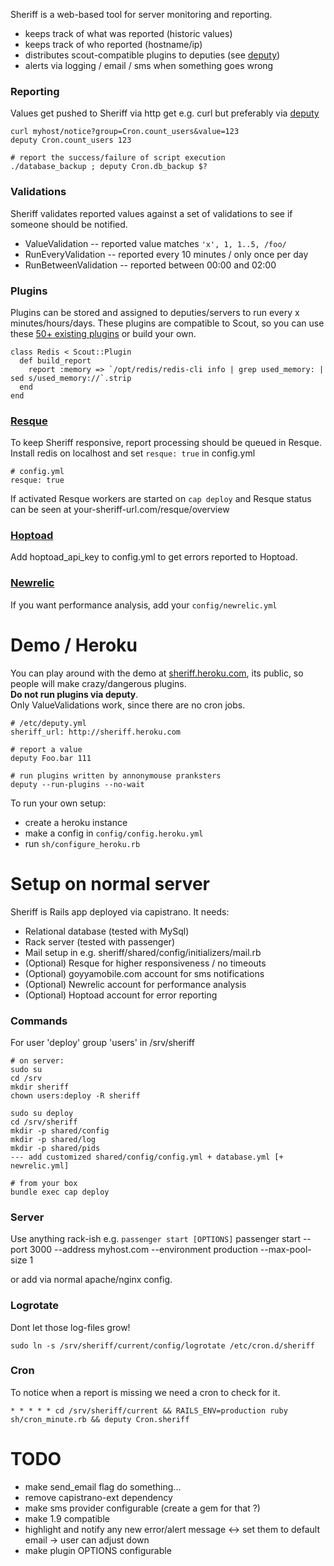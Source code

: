 Sheriff is a web-based tool for server monitoring and reporting.

 - keeps track of what was reported (historic values)
 - keeps track of who reported (hostname/ip)
 - distributes scout-compatible plugins to deputies (see [deputy](https://github.com/dawanda/deputy))
 - alerts via logging / email / sms when something goes wrong

### Reporting
Values get pushed to Sheriff via http get e.g. curl but preferably via [deputy](https://github.com/dawanda/deputy)

    curl myhost/notice?group=Cron.count_users&value=123
    deputy Cron.count_users 123

    # report the success/failure of script execution
    ./database_backup ; deputy Cron.db_backup $?

### Validations
Sheriff validates reported values against a set of validations to see if someone should be notified.

 - ValueValidation -- reported value matches `'x', 1, 1..5, /foo/`
 - RunEveryValidation -- reported every 10 minutes / only once per day
 - RunBetweenValidation -- reported between 00:00 and 02:00

### Plugins
Plugins can be stored and assigned to deputies/servers to run every x minutes/hours/days.
These plugins are compatible to Scout, so you can use these [50+ existing plugins](https://github.com/highgroove/scout-plugins) or build your own.

    class Redis < Scout::Plugin
      def build_report
        report :memory => `/opt/redis/redis-cli info | grep used_memory: | sed s/used_memory://`.strip
      end
    end

### [Resque](https://github.com/defunkt/resque)
To keep Sheriff responsive, report processing should be queued in Resque.<br/>
Install redis on localhost and set `resque: true` in config.yml<br/>

    # config.yml
    resque: true

If activated Resque workers are started on `cap deploy` and Resque status can be seen at your-sheriff-url.com/resque/overview

### [Hoptoad](http://hoptoadapp.com/)
Add hoptoad_api_key to config.yml to get errors reported to Hoptoad.

### [Newrelic](https://newrelic.com/)
If you want performance analysis, add your `config/newrelic.yml`

# Demo / Heroku
You can play around with the demo at [sheriff.heroku.com](sheriff.heroku.com),
its public, so people will make crazy/dangerous plugins.<br/>
**Do not run plugins via deputy**.<br/>
Only ValueValidations work, since there are no cron jobs.

    # /etc/deputy.yml
    sheriff_url: http://sheriff.heroku.com

    # report a value
    deputy Foo.bar 111

    # run plugins written by annonymouse pranksters
    deputy --run-plugins --no-wait

To run your own setup:

 - create a heroku instance
 - make a config in `config/config.heroku.yml`
 - run `sh/configure_heroku.rb`

# Setup on normal server
Sheriff is Rails app deployed via capistrano. It needs:

 - Relational database (tested with MySql)
 - Rack server (tested with passenger)
 - Mail setup in e.g. sheriff/shared/config/initializers/mail.rb
 - (Optional) Resque for higher responsiveness / no timeouts
 - (Optional) goyyamobile.com account for sms notifications
 - (Optional) Newrelic account for performance analysis
 - (Optional) Hoptoad account for error reporting

### Commands
For user 'deploy' group 'users' in /srv/sheriff

    # on server:
    sudo su
    cd /srv
    mkdir sheriff
    chown users:deploy -R sheriff

    sudo su deploy
    cd /srv/sheriff
    mkdir -p shared/config
    mkdir -p shared/log
    mkdir -p shared/pids
    --- add customized shared/config/config.yml + database.yml [+ newrelic.yml]

    # from your box
    bundle exec cap deploy

### Server
Use anything rack-ish e.g. `passenger start [OPTIONS]`
    passenger start --port 3000 --address myhost.com --environment production --max-pool-size 1

or add via normal apache/nginx config.

### Logrotate
Dont let those log-files grow!

    sudo ln -s /srv/sheriff/current/config/logrotate /etc/cron.d/sheriff

### Cron
To notice when a report is missing we need a cron to check for it.

    * * * * * cd /srv/sheriff/current && RAILS_ENV=production ruby sh/cron_minute.rb && deputy Cron.sheriff

# TODO
 - make send_email flag do something...
 - remove capistrano-ext dependency
 - make sms provider configurable (create a gem for that ?)
 - make 1.9 compatible
 - highlight and notify any new error/alert message <-> set them to default email -> user can adjust down
 - make plugin OPTIONS configurable
